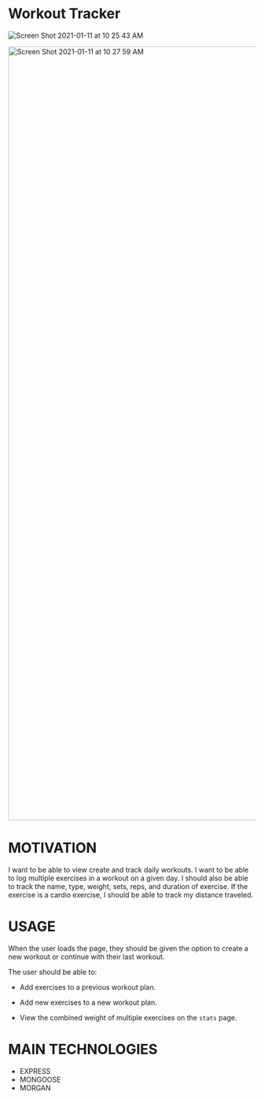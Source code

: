 #  Workout Tracker

![Screen Shot 2021-01-11 at 10 25 43 AM](https://user-images.githubusercontent.com/60681276/104209512-6fa45400-53f7-11eb-9d34-2e40c7735699.png)

<img width="1575" alt="Screen Shot 2021-01-11 at 10 27 59 AM" src="https://user-images.githubusercontent.com/60681276/104209753-ba25d080-53f7-11eb-917f-b206cc0665e3.png">

# MOTIVATION
I want to be able to view create and track daily workouts. I want to be able to log multiple exercises in a workout on a given day. I should also be able to track the name, type, weight, sets, reps, and duration of exercise. If the exercise is a cardio exercise, I should be able to track my distance traveled.

# USAGE
When the user loads the page, they should be given the option to create a new workout or continue with their last workout.

The user should be able to:

  * Add exercises to a previous workout plan.

  * Add new exercises to a new workout plan.

  * View the combined weight of multiple exercises on the `stats` page.

  # MAIN TECHNOLOGIES 
  
  * EXPRESS
  * MONGOOSE
  * MORGAN


